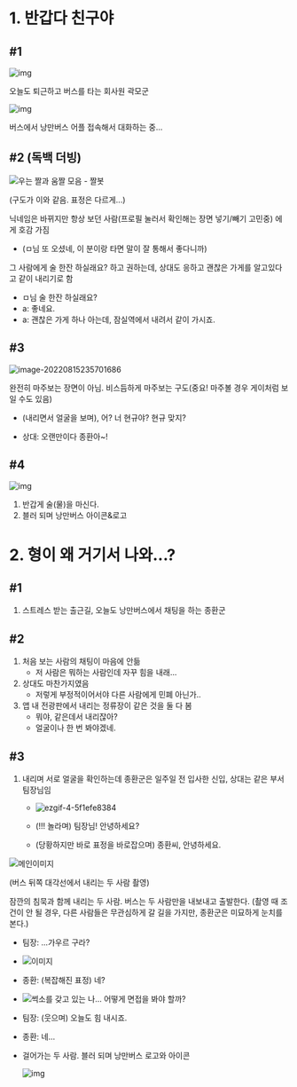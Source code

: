 # 1. 반갑다 친구야

## #1

![img](시나리오+구도.assets/b072e81af90eb8cb69aa23687120ac015142e482.jpeg)

오늘도 퇴근하고 버스를 타는 회사원 곽모군

![img](시나리오+구도.assets/01.10967562.1.jpg)

버스에서 낭만버스 어플 접속해서 대화하는 중...

## #2 (독백 더빙)

![우는 짤과 움짤 모음 - 짤봇](시나리오+구도.assets/93_55169f44c507f_2573.jpg)

(구도가 이와 같음. 표정은 다르게...)

닉네임은 바뀌지만 항상 보던 사람(프로필 눌러서 확인해는 장면 넣기/빼기 고민중) 에게 호감 가짐

- (ㅁ님 또 오셨네, 이 분이랑 타면 말이 잘 통해서 좋다니까)



그 사람에게 술 한잔 하실래요? 하고 권하는데, 상대도 응하고 괜찮은 가게를 알고있다고 같이 내리기로 함

- ㅁ님 술 한잔 하실래요?
- a: 좋네요.
- a: 괜찮은 가게 하나 아는데, 잠실역에서 내려서 같이 가시죠.

## #3

![image-20220815235701686](시나리오+구도.assets/image-20220815235701686-16605754236259.png)

완전히 마주보는 장면이 아님. 비스듬하게 마주보는 구도(중요! 마주볼 경우 게이처럼 보일 수도 있음)

- (내리면서 얼굴을 보며), 어? 너 현규야? 현규 맞지?

- 상대: 오랜만이다 종환아~!

## #4

![img](시나리오+구도.assets/28393_53099_1539.jpg)

1. 반갑게 술(물)을 마신다. 
2. 블러 되며 낭만버스 아이콘&로고

# 2. 형이 왜 거기서 나와...?

## #1

1. 스트레스 받는 출근길, 오늘도 낭만버스에서 채팅을 하는 종환군

## #2

1. 처음 보는 사람의 채팅이 마음에 안듦
   - 저 사람은 뭐하는 사람인데 자꾸 힘을 내래...
2. 상대도 마찬가지였음
   - 저렇게 부정적이어서야 다른 사람에게 민폐 아닌가..
3. 앱 내 전광판에서 내리는 정류장이 같은 것을 둘 다 봄
   - 뭐야, 같은데서 내리잖아?
   - 얼굴이나 한 번 봐야겠네.

## #3

1. 내리며 서로 얼굴을 확인하는데 종환군은 일주일 전 입사한 신입, 상대는 같은 부서 팀장님임

   - ![ezgif-4-5f1efe8384](시나리오+구도.assets/ezgif-4-5f1efe8384-166057617210920.gif)

   - (!!! 놀라며) 팀장님! 안녕하세요?

   - (당황하지만 바로 표정을 바로잡으며) 종환씨, 안녕하세요.

![메인이미지](시나리오+구도.assets/6d601e1c432af9d_15507097481829665444.jpg)

(버스 뒤쪽 대각선에서 내리는 두 사람 촬영)

잠깐의 침묵과 함께 내리는 두 사람. 버스는 두 사람만을 내보내고 출발한다.
(촬영 때 조건이 안 될 경우, 다른 사람들은 무관심하게 갈 길을 가지만, 종환군은 미묘하게 눈치를 본다.)

- 팀장: ...가우르 구라?

- ![이미지](시나리오+구도.assets/EldyWGiU8AAb-08.jpeg)

- 종환: (복잡해진 표정) 네?

- ![썩소를 갖고 있는 나... 어떻게 면접을 봐야 할까?](시나리오+구도.assets/KfHS03RcG617G2OmYsV9k9EOofI.jpeg)

- 팀장: (웃으며) 오늘도 힘 내시죠.

- 종환: 네...

- 걸어가는 두 사람. 블러 되며 낭만버스 로고와 아이콘

  ![img](시나리오+구도.assets/YNINPALCCNABJ4Q4SUKM7ISYAE.jpg)

